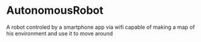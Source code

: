# AutonomousRobot
A robot controled by a smartphone app via wifi capable of making a map of his environment and use it to move around

